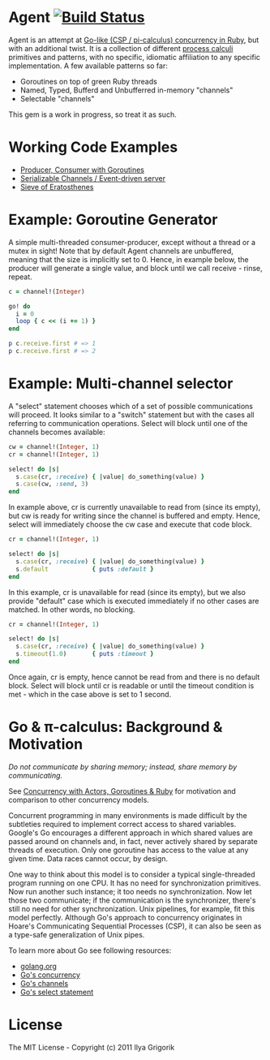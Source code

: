 # Agent [![Build Status](https://travis-ci.org/igrigorik/agent.png)](https://travis-ci.org/igrigorik/agent)

Agent is an attempt at [Go-like (CSP / pi-calculus) concurrency in Ruby](http://www.igvita.com/2010/12/02/concurrency-with-actors-goroutines-ruby/), but with an additional twist. It is a collection of different [process calculi](http://en.wikipedia.org/wiki/Process_calculus) primitives and patterns, with no specific, idiomatic affiliation to any specific implementation. A few available patterns so far:

 - Goroutines on top of green Ruby threads
 - Named, Typed, Bufferd and Unbufferred in-memory "channels"
 - Selectable "channels"

This gem is a work in progress, so treat it as such.

# Working Code Examples

 * [Producer, Consumer with Goroutines](https://github.com/igrigorik/agent/blob/master/spec/examples/producer_consumer_spec.rb)
 * [Serializable Channels / Event-driven server](https://github.com/igrigorik/agent/blob/master/spec/examples/channel_of_channels_spec.rb)
 * [Sieve of Eratosthenes](https://github.com/igrigorik/agent/blob/master/spec/examples/sieve_spec.rb)

# Example: Goroutine Generator
A simple multi-threaded consumer-producer, except without a thread or a mutex in sight! Note that by default Agent channels are unbuffered, meaning that the size is implicitly set to 0. Hence, in example below, the producer will generate a single value, and block until we call receive - rinse, repeat.

```ruby
c = channel!(Integer)

go! do
  i = 0
  loop { c << (i += 1) }
end

p c.receive.first # => 1
p c.receive.first # => 2
```

# Example: Multi-channel selector
A "select" statement chooses which of a set of possible communications will proceed. It looks similar to a "switch" statement but with the cases all referring to communication operations. Select will block until one of the channels becomes available:

```ruby
cw = channel!(Integer, 1)
cr = channel!(Integer, 1)

select! do |s|
  s.case(cr, :receive) { |value| do_something(value) }
  s.case(cw, :send, 3)
end
```

In example above, cr is currently unavailable to read from (since its empty), but cw is ready for writing since the channel is buffered and empty. Hence, select will immediately choose the cw case and execute that code block.

```ruby
cr = channel!(Integer, 1)

select! do |s|
  s.case(cr, :receive) { |value| do_something(value) }
  s.default            { puts :default }
end
```

In this example, cr is unavailable for read (since its empty), but we also provide "default" case which is executed immediately if no other cases are matched. In other words, no blocking.

```ruby
cr = channel!(Integer, 1)

select! do |s|
  s.case(cr, :receive) { |value| do_something(value) }
  s.timeout(1.0)       { puts :timeout }
end
```

Once again, cr is empty, hence cannot be read from and there is no default block. Select will block until cr is readable or until the timeout condition is met - which in the case above is set to 1 second.

# Go & π-calculus: Background & Motivation

*Do not communicate by sharing memory; instead, share memory by communicating.*

See [Concurrency with Actors, Goroutines & Ruby](http://www.igvita.com/2010/12/02/concurrency-with-actors-goroutines-ruby/) for motivation and comparison to other concurrency models.

Concurrent programming in many environments is made difficult by the subtleties required to implement correct access to shared variables. Google's Go encourages a different approach in which shared values are passed around on channels and, in fact, never actively shared by separate threads of execution. Only one goroutine has access to the value at any given time. Data races cannot occur, by design.

One way to think about this model is to consider a typical single-threaded program running on one CPU. It has no need for synchronization primitives. Now run another such instance; it too needs no synchronization. Now let those two communicate; if the communication is the synchronizer, there's still no need for other synchronization. Unix pipelines, for example, fit this model perfectly. Although Go's approach to concurrency originates in Hoare's Communicating Sequential Processes (CSP), it can also be seen as a type-safe generalization of Unix pipes.

To learn more about Go see following resources:

 * [golang.org](http://golang.org/)
 * [Go's concurrency](http://golang.org/doc/effective_go.html#concurrency)
 * [Go's channels](http://golang.org/doc/effective_go.html#channels)
 * [Go's select statement](http://golang.org/doc/go_spec.html#Select_statements)

# License

The MIT License - Copyright (c) 2011 Ilya Grigorik
